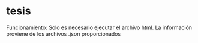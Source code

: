 # tesis
Funcionamiento:
Solo es necesario ejecutar el archivo html. La información proviene de los archivos .json proporcionados
